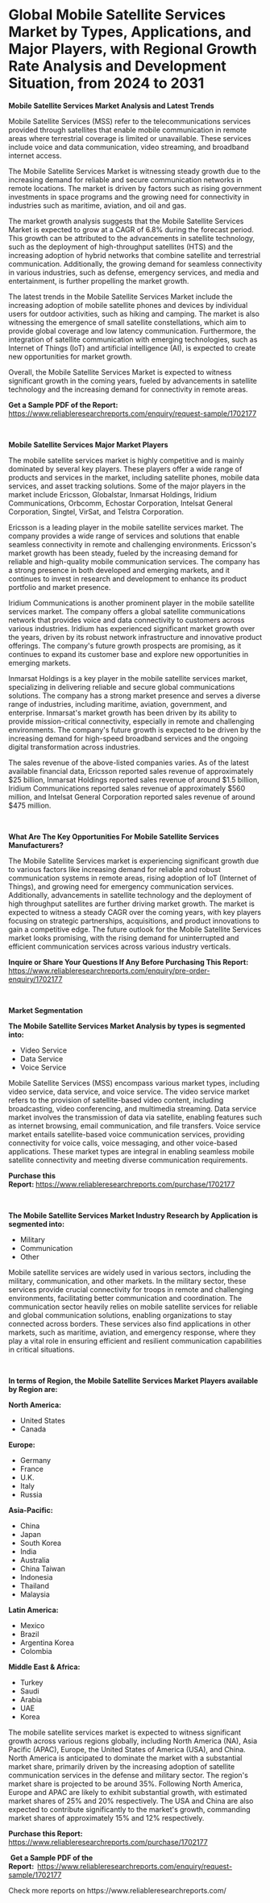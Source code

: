 <p><h1>Global Mobile Satellite Services Market by Types, Applications, and Major Players, with Regional Growth Rate Analysis and Development Situation, from 2024 to 2031</h1></p><p><strong>Mobile Satellite Services Market Analysis and Latest Trends</strong></p>
<p><p>Mobile Satellite Services (MSS) refer to the telecommunications services provided through satellites that enable mobile communication in remote areas where terrestrial coverage is limited or unavailable. These services include voice and data communication, video streaming, and broadband internet access.</p><p>The Mobile Satellite Services Market is witnessing steady growth due to the increasing demand for reliable and secure communication networks in remote locations. The market is driven by factors such as rising government investments in space programs and the growing need for connectivity in industries such as maritime, aviation, and oil and gas.</p><p>The market growth analysis suggests that the Mobile Satellite Services Market is expected to grow at a CAGR of 6.8% during the forecast period. This growth can be attributed to the advancements in satellite technology, such as the deployment of high-throughput satellites (HTS) and the increasing adoption of hybrid networks that combine satellite and terrestrial communication. Additionally, the growing demand for seamless connectivity in various industries, such as defense, emergency services, and media and entertainment, is further propelling the market growth.</p><p>The latest trends in the Mobile Satellite Services Market include the increasing adoption of mobile satellite phones and devices by individual users for outdoor activities, such as hiking and camping. The market is also witnessing the emergence of small satellite constellations, which aim to provide global coverage and low latency communication. Furthermore, the integration of satellite communication with emerging technologies, such as Internet of Things (IoT) and artificial intelligence (AI), is expected to create new opportunities for market growth.</p><p>Overall, the Mobile Satellite Services Market is expected to witness significant growth in the coming years, fueled by advancements in satellite technology and the increasing demand for connectivity in remote areas.</p></p>
<p><strong>Get a Sample PDF of the Report:&nbsp;</strong> <a href="https://www.reliableresearchreports.com/enquiry/request-sample/1702177">https://www.reliableresearchreports.com/enquiry/request-sample/1702177</a></p>
<p>&nbsp;</p>
<p><strong>Mobile Satellite Services Major Market Players</strong></p>
<p><p>The mobile satellite services market is highly competitive and is mainly dominated by several key players. These players offer a wide range of products and services in the market, including satellite phones, mobile data services, and asset tracking solutions. Some of the major players in the market include Ericsson, Globalstar, Inmarsat Holdings, Iridium Communications, Orbcomm, Echostar Corporation, Intelsat General Corporation, Singtel, VirSat, and Telstra Corporation.</p><p>Ericsson is a leading player in the mobile satellite services market. The company provides a wide range of services and solutions that enable seamless connectivity in remote and challenging environments. Ericsson's market growth has been steady, fueled by the increasing demand for reliable and high-quality mobile communication services. The company has a strong presence in both developed and emerging markets, and it continues to invest in research and development to enhance its product portfolio and market presence.</p><p>Iridium Communications is another prominent player in the mobile satellite services market. The company offers a global satellite communications network that provides voice and data connectivity to customers across various industries. Iridium has experienced significant market growth over the years, driven by its robust network infrastructure and innovative product offerings. The company's future growth prospects are promising, as it continues to expand its customer base and explore new opportunities in emerging markets.</p><p>Inmarsat Holdings is a key player in the mobile satellite services market, specializing in delivering reliable and secure global communications solutions. The company has a strong market presence and serves a diverse range of industries, including maritime, aviation, government, and enterprise. Inmarsat's market growth has been driven by its ability to provide mission-critical connectivity, especially in remote and challenging environments. The company's future growth is expected to be driven by the increasing demand for high-speed broadband services and the ongoing digital transformation across industries.</p><p>The sales revenue of the above-listed companies varies. As of the latest available financial data, Ericsson reported sales revenue of approximately $25 billion, Inmarsat Holdings reported sales revenue of around $1.5 billion, Iridium Communications reported sales revenue of approximately $560 million, and Intelsat General Corporation reported sales revenue of around $475 million.</p></p>
<p>&nbsp;</p>
<p><strong>What Are The Key Opportunities For Mobile Satellite Services Manufacturers?</strong></p>
<p><p>The Mobile Satellite Services market is experiencing significant growth due to various factors like increasing demand for reliable and robust communication systems in remote areas, rising adoption of IoT (Internet of Things), and growing need for emergency communication services. Additionally, advancements in satellite technology and the deployment of high throughput satellites are further driving market growth. The market is expected to witness a steady CAGR over the coming years, with key players focusing on strategic partnerships, acquisitions, and product innovations to gain a competitive edge. The future outlook for the Mobile Satellite Services market looks promising, with the rising demand for uninterrupted and efficient communication services across various industry verticals.</p></p>
<p><strong>Inquire or Share Your Questions If Any Before Purchasing This Report:</strong> <a href="https://www.reliableresearchreports.com/enquiry/pre-order-enquiry/1702177">https://www.reliableresearchreports.com/enquiry/pre-order-enquiry/1702177</a></p>
<p>&nbsp;</p>
<p><strong>Market Segmentation</strong></p>
<p><strong>The Mobile Satellite Services Market Analysis by types is segmented into:</strong></p>
<p><ul><li>Video Service</li><li>Data Service</li><li>Voice Service</li></ul></p>
<p><p>Mobile Satellite Services (MSS) encompass various market types, including video service, data service, and voice service. The video service market refers to the provision of satellite-based video content, including broadcasting, video conferencing, and multimedia streaming. Data service market involves the transmission of data via satellite, enabling features such as internet browsing, email communication, and file transfers. Voice service market entails satellite-based voice communication services, providing connectivity for voice calls, voice messaging, and other voice-based applications. These market types are integral in enabling seamless mobile satellite connectivity and meeting diverse communication requirements.</p></p>
<p><strong>Purchase this Report:&nbsp;</strong><a href="https://www.reliableresearchreports.com/purchase/1702177">https://www.reliableresearchreports.com/purchase/1702177</a></p>
<p>&nbsp;</p>
<p><strong>The Mobile Satellite Services Market Industry Research by Application is segmented into:</strong></p>
<p><ul><li>Military</li><li>Communication</li><li>Other</li></ul></p>
<p><p>Mobile satellite services are widely used in various sectors, including the military, communication, and other markets. In the military sector, these services provide crucial connectivity for troops in remote and challenging environments, facilitating better communication and coordination. The communication sector heavily relies on mobile satellite services for reliable and global communication solutions, enabling organizations to stay connected across borders. These services also find applications in other markets, such as maritime, aviation, and emergency response, where they play a vital role in ensuring efficient and resilient communication capabilities in critical situations.</p></p>
<p>&nbsp;</p>
<p><strong>In terms of Region, the Mobile Satellite Services Market Players available by Region are:</strong></p>
<p>
    <p> <strong> North America: </strong>
        <ul>
            <li>United States</li>
            <li>Canada</li>
        </ul>
        </p> 
    <p> <strong> Europe: </strong>
        <ul>
            <li>Germany</li>
            <li>France</li>
            <li>U.K.</li>
            <li>Italy</li>
            <li>Russia</li>
        </ul>
        </p> 
    <p> <strong> Asia-Pacific: </strong>
        <ul>
            <li>China</li>
            <li>Japan</li>
            <li>South Korea</li>
            <li>India</li>
            <li>Australia</li>
            <li>China Taiwan</li>
            <li>Indonesia</li>
            <li>Thailand</li>
            <li>Malaysia</li>
        </ul>
        </p> 
    <p> <strong> Latin America: </strong>
        <ul>
            <li>Mexico</li>
            <li>Brazil</li>
            <li>Argentina Korea</li>
            <li>Colombia</li>
        </ul>
        </p> 
    <p> <strong> Middle East & Africa: </strong>
        <ul>
            <li>Turkey</li>
            <li>Saudi</li>
            <li>Arabia</li>
            <li>UAE</li>
            <li>Korea</li>
        </ul>
    </p>
    </p>
<p><p>The mobile satellite services market is expected to witness significant growth across various regions globally, including North America (NA), Asia Pacific (APAC), Europe, the United States of America (USA), and China. North America is anticipated to dominate the market with a substantial market share, primarily driven by the increasing adoption of satellite communication services in the defense and military sector. The region's market share is projected to be around 35%. Following North America, Europe and APAC are likely to exhibit substantial growth, with estimated market shares of 25% and 20% respectively. The USA and China are also expected to contribute significantly to the market's growth, commanding market shares of approximately 15% and 12% respectively.</p></p>
<p><strong>Purchase this Report: </strong><a href="https://www.reliableresearchreports.com/purchase/1702177">https://www.reliableresearchreports.com/purchase/1702177</a></p>
<p>&nbsp;<strong>Get a Sample PDF of the Report:&nbsp;&nbsp;</strong><a href="https://www.reliableresearchreports.com/enquiry/request-sample/1702177">https://www.reliableresearchreports.com/enquiry/request-sample/1702177</a></p>
<p><strong></strong></p>
<p>Check more reports on https://www.reliableresearchreports.com/</p>